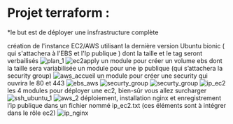 # Projet terraform :

*le but est de déployer une insfrastructure complète 

création de l'instance EC2/AWS utilisant la dernière version Ubuntu bionic ( qui s'attachera à l'EBS et l'Ip publique ) dont la taille et le tag seront verbailisés
![plan_1](https://github.com/mikimihia/terraform/assets/44511981/bef83b3a-cd93-4cbb-94c2-cc7afef40196)
![ec2apply](https://github.com/mikimihia/terraform/assets/44511981/93970249-2ef0-439e-926d-6019283463f9)
un module pour créer un volume ebs dont la taille sera variabilisée
un module pour une ip publique (qui s’attachera la security group)
![aws_accueil](https://github.com/mikimihia/terraform/assets/44511981/b35b142b-085e-4620-a01a-577232632b65)
un module pour créer une security qui ouvrira le 80 et 443
![ebs_aws](https://github.com/mikimihia/terraform/assets/44511981/428cf718-2da5-4e5c-b2aa-ab0fafc9fce4)
![securty_group](https://github.com/mikimihia/terraform/assets/44511981/77992fa0-d4b5-47a2-98af-0b610f00e936)
![securty_group](https://github.com/mikimihia/terraform/assets/44511981/b71f16b7-9798-46cf-b7fe-1923e08e07e1)
![ip_ec2](https://github.com/mikimihia/terraform/assets/44511981/538dd83c-769d-423d-aa7c-961f32a7067e)
les 4 modules pour déployer une ec2, bien-sûr vous allez surcharger
![ssh_ubuntu_1](https://github.com/mikimihia/terraform/assets/44511981/1f7f5653-9042-4121-9344-90349128090d)
![aws_2](https://github.com/mikimihia/terraform/assets/44511981/9f2b3813-819c-4d9b-b71c-b688b83b7db9)
déploiement, installation nginx et enregistrement l’ip publique dans un fichier nommé ip_ec2.txt (ces
  éléments sont à intégrer dans le rôle ec2)
![ip_nginx](https://github.com/mikimihia/terraform/assets/44511981/12ed10a3-7f19-43ac-8229-126f65249f9a)


